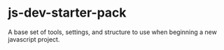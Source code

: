 # js-dev-starter-pack
A base set of tools, settings, and structure to use when beginning a new javascript project.
